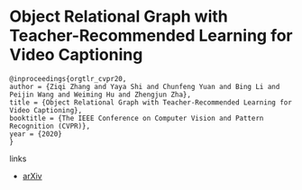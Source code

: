 # Object Relational Graph with Teacher-Recommended Learning for Video Captioning

```
@inproceedings{orgtlr_cvpr20,
author = {Ziqi Zhang and Yaya Shi and Chunfeng Yuan and Bing Li and Peijin Wang and Weiming Hu and Zhengjun Zha},
title = {Object Relational Graph with Teacher-Recommended Learning for Video Captioning},
booktitle = {The IEEE Conference on Computer Vision and Pattern Recognition (CVPR)},
year = {2020}
}
```

links
- [arXiv](https://arxiv.org/abs/2002.11566)
